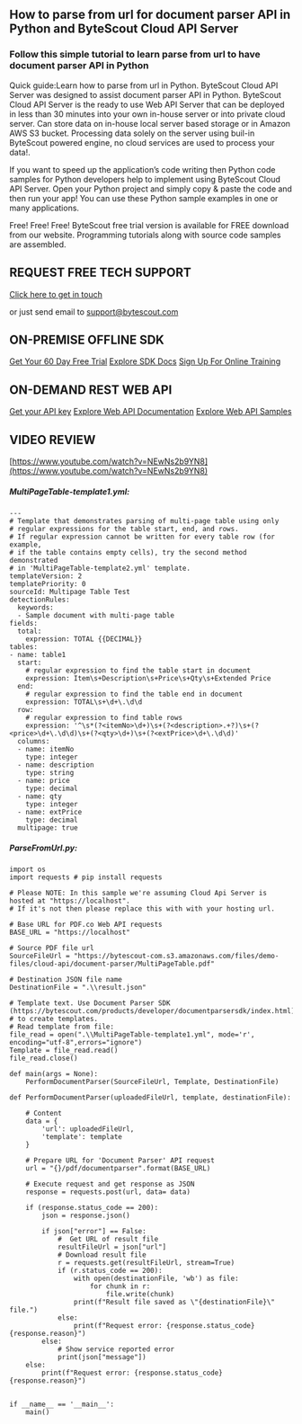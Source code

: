 ## How to parse from url for document parser API in Python and ByteScout Cloud API Server

### Follow this simple tutorial to learn parse from url to have document parser API in Python

Quick guide:Learn how to parse from url in Python. ByteScout Cloud API Server was designed to assist document parser API in Python. ByteScout Cloud API Server is the ready to use Web API Server that can be deployed in less than 30 minutes into your own in-house server or into private cloud server. Can store data on in-house local server based storage or in Amazon AWS S3 bucket. Processing data solely on the server using buil-in ByteScout powered engine, no cloud services are used to process your data!.

If you want to speed up the application’s code writing then Python code samples for Python developers help to implement using ByteScout Cloud API Server. Open your Python project and simply copy & paste the code and then run your app! You can use these Python sample examples in one or many applications.

Free! Free! Free! ByteScout free trial version is available for FREE download from our website. Programming tutorials along with source code samples are assembled.

## REQUEST FREE TECH SUPPORT

[Click here to get in touch](https://bytescout.zendesk.com/hc/en-us/requests/new?subject=ByteScout%20Cloud%20API%20Server%20Question)

or just send email to [support@bytescout.com](mailto:support@bytescout.com?subject=ByteScout%20Cloud%20API%20Server%20Question) 

## ON-PREMISE OFFLINE SDK 

[Get Your 60 Day Free Trial](https://bytescout.com/download/web-installer?utm_source=github-readme)
[Explore SDK Docs](https://bytescout.com/documentation/index.html?utm_source=github-readme)
[Sign Up For Online Training](https://academy.bytescout.com/)


## ON-DEMAND REST WEB API

[Get your API key](https://pdf.co/documentation/api?utm_source=github-readme)
[Explore Web API Documentation](https://pdf.co/documentation/api?utm_source=github-readme)
[Explore Web API Samples](https://github.com/bytescout/ByteScout-SDK-SourceCode/tree/master/PDF.co%20Web%20API)

## VIDEO REVIEW

[https://www.youtube.com/watch?v=NEwNs2b9YN8](https://www.youtube.com/watch?v=NEwNs2b9YN8)




<!-- code block begin -->

##### **MultiPageTable-template1.yml:**
    
```
---
# Template that demonstrates parsing of multi-page table using only 
# regular expressions for the table start, end, and rows.
# If regular expression cannot be written for every table row (for example, 
# if the table contains empty cells), try the second method demonstrated 
# in 'MultiPageTable-template2.yml' template.
templateVersion: 2
templatePriority: 0
sourceId: Multipage Table Test
detectionRules:
  keywords:
  - Sample document with multi-page table
fields:
  total:
    expression: TOTAL {{DECIMAL}}    
tables:
- name: table1
  start:
    # regular expression to find the table start in document
    expression: Item\s+Description\s+Price\s+Qty\s+Extended Price
  end:
    # regular expression to find the table end in document
    expression: TOTAL\s+\d+\.\d\d
  row:
    # regular expression to find table rows
    expression: '^\s*(?<itemNo>\d+)\s+(?<description>.+?)\s+(?<price>\d+\.\d\d)\s+(?<qty>\d+)\s+(?<extPrice>\d+\.\d\d)'
  columns: 
  - name: itemNo
    type: integer
  - name: description
    type: string
  - name: price
    type: decimal
  - name: qty
    type: integer
  - name: extPrice
    type: decimal
  multipage: true
```

<!-- code block end -->    

<!-- code block begin -->

##### **ParseFromUrl.py:**
    
```
import os
import requests # pip install requests

# Please NOTE: In this sample we're assuming Cloud Api Server is hosted at "https://localhost". 
# If it's not then please replace this with with your hosting url.

# Base URL for PDF.co Web API requests
BASE_URL = "https://localhost"

# Source PDF file url
SourceFileUrl = "https://bytescout-com.s3.amazonaws.com/files/demo-files/cloud-api/document-parser/MultiPageTable.pdf"

# Destination JSON file name
DestinationFile = ".\\result.json"

# Template text. Use Document Parser SDK (https://bytescout.com/products/developer/documentparsersdk/index.html)
# to create templates.
# Read template from file:
file_read = open(".\\MultiPageTable-template1.yml", mode='r', encoding="utf-8",errors="ignore")
Template = file_read.read()
file_read.close()

def main(args = None):
    PerformDocumentParser(SourceFileUrl, Template, DestinationFile)

def PerformDocumentParser(uploadedFileUrl, template, destinationFile):

    # Content
    data = {
        'url': uploadedFileUrl,
        'template': template
    }

    # Prepare URL for 'Document Parser' API request
    url = "{}/pdf/documentparser".format(BASE_URL)

    # Execute request and get response as JSON
    response = requests.post(url, data= data)

    if (response.status_code == 200):
        json = response.json()

        if json["error"] == False:
            #  Get URL of result file
            resultFileUrl = json["url"]            
            # Download result file
            r = requests.get(resultFileUrl, stream=True)
            if (r.status_code == 200):
                with open(destinationFile, 'wb') as file:
                    for chunk in r:
                        file.write(chunk)
                print(f"Result file saved as \"{destinationFile}\" file.")
            else:
                print(f"Request error: {response.status_code} {response.reason}")
        else:
            # Show service reported error
            print(json["message"])
    else:
        print(f"Request error: {response.status_code} {response.reason}")


if __name__ == '__main__':
    main()
```

<!-- code block end -->